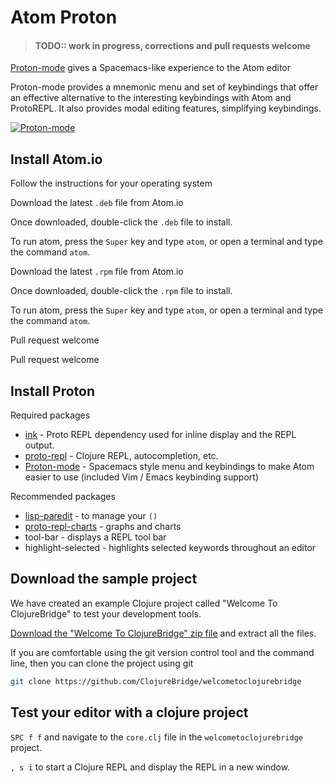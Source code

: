 # Atom Proton

> #### TODO:: work in progress, corrections and pull requests welcome

[Proton-mode](https://github.com/dvcrn/proton) gives a Spacemacs-like experience to the Atom editor

Proton-mode provides a mnemonic menu and set of keybindings that offer an effective alternative to the interesting keybindings with Atom and ProtoREPL.  It also provides modal editing features, simplifying keybindings.

[![Proton-mode](/images/proton-mode.gif)](/images/proton-mode.gif)

## Install Atom.io

Follow the instructions for your operating system


<!--sec data-title="Ubuntu Linux" data-id="ubuntulinux" data-collapse=true ces-->
Download the latest `.deb` file from Atom.io

Once downloaded, double-click the `.deb` file to install.

To run atom, press the `Super` key and type `atom`, or open a terminal and type the command `atom`.
<!--endsec-->

<!--sec data-title="RedHat Linux" data-id="redhatlinux" data-collapse=true ces-->
Download the latest `.rpm` file from Atom.io

Once downloaded, double-click the `.rpm` file to install.

To run atom, press the `Super` key and type `atom`, or open a terminal and type the command `atom`.
<!--endsec-->

<!--sec data-title="MacOSX" data-id="macosx" data-collapse=true ces-->
Pull request welcome
<!--endsec-->

<!--sec data-title="Windows" data-id="windows" data-collapse=true ces-->
Pull request welcome
<!--endsec-->


## Install Proton

Required packages

* [ink](https://atom.io/packages/ink) - Proto REPL dependency used for inline display and the REPL output.
* [proto-repl](https://github.com/jasongilman/proto-repl) - Clojure REPL, autocompletion, etc.
* [Proton-mode](https://github.com/dvcrn/proton) - Spacemacs style menu and keybindings to make Atom easier to use (included Vim / Emacs keybinding support)

Recommended packages

* [lisp-paredit](https://atom.io/packages/lisp-paredit) - to manage your `()`
* [proto-repl-charts](https://github.com/jasongilman/proto-repl-charts) - graphs and charts
* tool-bar - displays a REPL tool bar
* highlight-selected - highlights selected keywords throughout an editor


## Download the sample project

We have created an example Clojure project called "Welcome To ClojureBridge" to test your development tools.

<!--sec data-title="Download project as a zip file" data-id="gitzip" data-collapse=true ces-->

[Download the "Welcome To ClojureBridge" zip file](https://github.com/ClojureBridgeLondon/welcometoclojurebridge/archive/master.zip) and extract all the files.
<!--endsec-->

<!--sec data-title="Clone the project from Github" data-id="gitclone" data-collapse=true ces-->
If you are comfortable using the git version control tool and the command line, then you can clone the project using git

```bash
git clone https://github.com/ClojureBridge/welcometoclojurebridge
```
<!--endsec-->


## Test your editor with a clojure project

`SPC f f` and navigate to the `core.clj` file in the `welcometoclojurebridge` project.

`, s i` to start a Clojure REPL and display the REPL in a new window.

